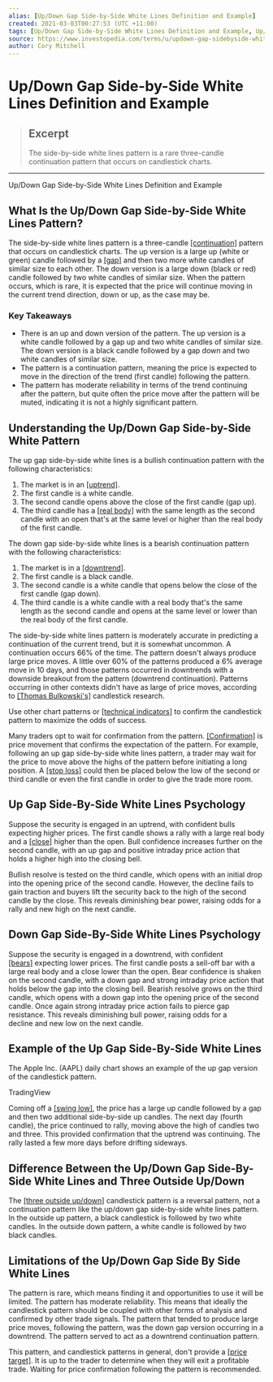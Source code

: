```yaml
---
alias: [Up/Down Gap Side-by-Side White Lines Definition and Example]
created: 2021-03-03T00:27:53 (UTC +11:00)
tags: [Up/Down Gap Side-by-Side White Lines Definition and Example, Up/Down Gap Side-by-Side White Lines Definition and Example]
source: https://www.investopedia.com/terms/u/updown-gap-sidebyside-white-lines.asp
author: Cory Mitchell
---
```


# Up/Down Gap Side-by-Side White Lines Definition and Example

> ## Excerpt
> The side-by-side white lines pattern is a rare three-candle continuation pattern that occurs on candlestick charts.

---

Up/Down Gap Side-by-Side White Lines Definition and Example
## What Is the Up/Down Gap Side-by-Side White Lines Pattern?

The side-by-side white lines pattern is a three-candle [[continuation]](https://www.investopedia.com/terms/c/continuationpattern.asp) pattern that occurs on candlestick charts. The up version is a large up (white or green) candle followed by a [[gap]](https://www.investopedia.com/terms/g/gap.asp) and then two more white candles of similar size to each other. The down version is a large down (black or red) candle followed by two white candles of similar size. When the pattern occurs, which is rare, it is expected that the price will continue moving in the current trend direction, down or up, as the case may be.

### Key Takeaways

-   There is an up and down version of the pattern. The up version is a white candle followed by a gap up and two white candles of similar size. The down version is a black candle followed by a gap down and two white candles of similar size.
-   The pattern is a continuation pattern, meaning the price is expected to move in the direction of the trend (first candle) following the pattern.
-   The pattern has moderate reliability in terms of the trend continuing after the pattern, but quite often the price move after the pattern will be muted, indicating it is not a highly significant pattern.

## Understanding the Up/Down Gap Side-by-Side White Pattern

The up gap side-by-side white lines is a bullish continuation pattern with the following characteristics:

1.  The market is in an [[uptrend]](https://www.investopedia.com/terms/u/uptrend.asp).
2.  The first candle is a white candle.
3.  The second candle opens above the close of the first candle (gap up).
4.  The third candle has a [[real body]](https://www.investopedia.com/terms/r/realbody.asp) with the same length as the second candle with an open that's at the same level or higher than the real body of the first candle.

The down gap side-by-side white lines is a bearish continuation pattern with the following characteristics:

1.  The market is in a [[downtrend]](https://www.investopedia.com/terms/d/downtrend.asp).
2.  The first candle is a black candle.
3.  The second candle is a white candle that opens below the close of the first candle (gap down).
4.  The third candle is a white candle with a real body that's the same length as the second candle and opens at the same level or lower than the real body of the first candle.

The side-by-side white lines pattern is moderately accurate in predicting a continuation of the current trend, but it is somewhat uncommon. A continuation occurs 66% of the time. The pattern doesn't always produce large price moves. A little over 60% of the patterns produced a 6% average move in 10 days, and those patterns occurred in downtrends with a downside breakout from the pattern (downtrend continuation). Patterns occurring in other contexts didn't have as large of price moves, according to [[Thomas Bulkowski's]](https://www.investopedia.com/articles/personal-finance/090916/top-5-books-learn-technical-analysis.asp) candlestick research.

Use other chart patterns or [[technical indicators]](https://www.investopedia.com/terms/t/technicalindicator.asp) to confirm the candlestick pattern to maximize the odds of success.

Many traders opt to wait for confirmation from the pattern. [[Confirmation]](https://www.investopedia.com/terms/c/confirmation.asp) is price movement that confirms the expectation of the pattern. For example, following an up gap side-by-side white lines pattern, a trader may wait for the price to move above the highs of the pattern before initiating a long position. A [[stop loss]](https://www.investopedia.com/terms/s/stop-lossorder.asp) could then be placed below the low of the second or third candle or even the first candle in order to give the trade more room.

## Up Gap Side-By-Side White Lines Psychology

Suppose the security is engaged in an uptrend, with confident bulls expecting higher prices. The first candle shows a rally with a large real body and a [[close]](https://www.investopedia.com/terms/c/closingprice.asp) higher than the open. Bull confidence increases further on the second candle, with an up gap and positive intraday price action that holds a higher high into the closing bell.

Bullish resolve is tested on the third candle, which opens with an initial drop into the opening price of the second candle. However, the decline fails to gain traction and buyers lift the security back to the high of the second candle by the close. This reveals diminishing bear power, raising odds for a rally and new high on the next candle.  

## Down Gap Side-By-Side White Lines Psychology

Suppose the security is engaged in a downtrend, with confident [[bears]](https://www.investopedia.com/terms/b/bear.asp) expecting lower prices. The first candle posts a sell-off bar with a large real body and a close lower than the open. Bear confidence is shaken on the second candle, with a down gap and strong intraday price action that holds below the gap into the closing bell. Bearish resolve grows on the third candle, which opens with a down gap into the opening price of the second candle. Once again strong intraday price action fails to pierce gap resistance. This reveals diminishing bull power, raising odds for a decline and new low on the next candle.

## Example of the Up Gap Side-By-Side White Lines

The Apple Inc. (AAPL) daily chart shows an example of the up gap version of the candlestick pattern.

 TradingView

Coming off a [[swing low]](https://www.investopedia.com/terms/s/swinglow.asp), the price has a large up candle followed by a gap and then two additional side-by-side up candles. The next day (fourth candle), the price continued to rally, moving above the high of candles two and three. This provided confirmation that the uptrend was continuing. The rally lasted a few more days before drifting sideways.

## Difference Between the Up/Down Gap Side-By-Side White Lines and Three Outside Up/Down

The [[three outside up/down]](https://www.investopedia.com/terms/t/three-outside-updown.asp) candlestick pattern is a reversal pattern, not a continuation pattern like the up/down gap side-by-side white lines pattern. In the outside up pattern, a black candlestick is followed by two white candles. In the outside down pattern, a white candle is followed by two black candles.

## Limitations of the Up/Down Gap Side By Side White Lines

The pattern is rare, which means finding it and opportunities to use it will be limited. The pattern has moderate reliability. This means that ideally the candlestick pattern should be coupled with other forms of analysis and confirmed by other trade signals. The pattern that tended to produce large price moves, following the pattern, was the down gap version occurring in a downtrend. The pattern served to act as a downtrend continuation pattern.

This pattern, and candlestick patterns in general, don't provide a [[price target]](https://www.investopedia.com/terms/p/pricetarget.asp). It is up to the trader to determine when they will exit a profitable trade. Waiting for price confirmation following the pattern is recommended.
